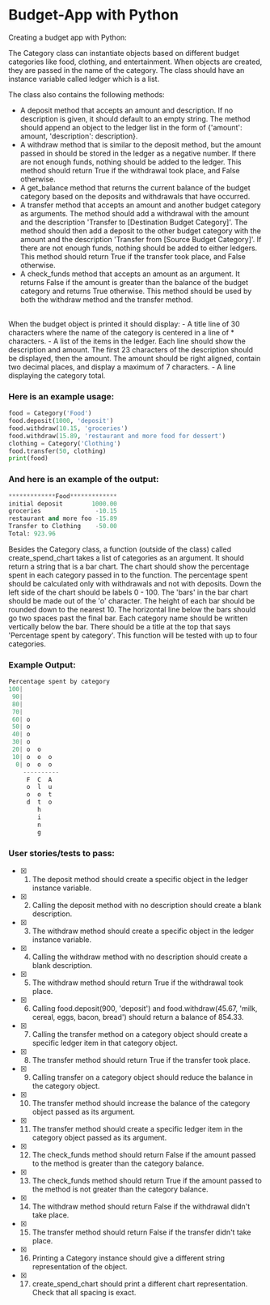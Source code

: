 # Budget-App with Python

Creating a budget app with Python:

The Category class can instantiate objects based on different budget categories like food, clothing, and entertainment. When objects are created, they are passed in the name of the category. The class should have an instance variable called ledger which is a list.

The class also contains the following methods:

- A deposit method that accepts an amount and description. If no description is given, it should default to an empty string. The method should append an object to the ledger list in the form of {'amount': amount, 'description': description}.
- A withdraw method that is similar to the deposit method, but the amount passed in should be stored in the ledger as a negative number. If there are not enough funds, nothing should be added to the ledger. This method should return True if the withdrawal took place, and False otherwise.
- A get_balance method that returns the current balance of the budget category based on the deposits and withdrawals that have occurred.
- A transfer method that accepts an amount and another budget category as arguments. The method should add a withdrawal with the amount and the description 'Transfer to [Destination Budget Category]'. The method should then add a deposit to the other budget category with the amount and the description 'Transfer from [Source Budget Category]'. If there are not enough funds, nothing should be added to either ledgers. This method should return True if the transfer took place, and False otherwise.
- A check_funds method that accepts an amount as an argument. It returns False if the amount is greater than the balance of the budget category and returns True otherwise. This method should be used by both the withdraw method and the transfer method.
<br />
When the budget object is printed it should display:
- A title line of 30 characters where the name of the category is centered in a line of * characters.
- A list of the items in the ledger. Each line should show the description and amount. The first 23 characters of the description should be displayed, then the amount. The amount should be right aligned, contain two decimal places, and display a maximum of 7 characters.
- A line displaying the category total.

### Here is an example usage:

```python
food = Category('Food')
food.deposit(1000, 'deposit')
food.withdraw(10.15, 'groceries')
food.withdraw(15.89, 'restaurant and more food for dessert')
clothing = Category('Clothing')
food.transfer(50, clothing)
print(food)
```

### And here is an example of the output:

```python
*************Food*************
initial deposit        1000.00
groceries               -10.15
restaurant and more foo -15.89
Transfer to Clothing    -50.00
Total: 923.96
```

Besides the Category class, a function (outside of the class) called create_spend_chart takes a list of categories as an argument. It should return a string that is a bar chart.
The chart should show the percentage spent in each category passed in to the function. The percentage spent should be calculated only with withdrawals and not with deposits. Down the left side of the chart should be labels 0 - 100. The 'bars' in the bar chart should be made out of the 'o' character. The height of each bar should be rounded down to the nearest 10. The horizontal line below the bars should go two spaces past the final bar. Each category name should be written vertically below the bar. There should be a title at the top that says 'Percentage spent by category'.
This function will be tested with up to four categories.

### Example Output:

```python
Percentage spent by category
100|          
 90|          
 80|          
 70|          
 60| o        
 50| o        
 40| o        
 30| o        
 20| o  o     
 10| o  o  o  
  0| o  o  o  
    ----------
     F  C  A  
     o  l  u  
     o  o  t  
     d  t  o  
        h     
        i     
        n     
        g
```

### User stories/tests to pass:

- [x] 1. The deposit method should create a specific object in the ledger instance variable.
- [x] 2. Calling the deposit method with no description should create a blank description.
- [x] 3. The withdraw method should create a specific object in the ledger instance variable.
- [x] 4. Calling the withdraw method with no description should create a blank description.
- [x] 5. The withdraw method should return True if the withdrawal took place.
- [x] 6. Calling food.deposit(900, 'deposit') and food.withdraw(45.67, 'milk, cereal, eggs, bacon, bread') should return a balance of 854.33.
- [x] 7. Calling the transfer method on a category object should create a specific ledger item in that category object.
- [x] 8. The transfer method should return True if the transfer took place.
- [x] 9. Calling transfer on a category object should reduce the balance in the category object.
- [x] 10. The transfer method should increase the balance of the category object passed as its argument.
- [x] 11. The transfer method should create a specific ledger item in the category object passed as its argument.
- [x] 12. The check_funds method should return False if the amount passed to the method is greater than the category balance.
- [x] 13. The check_funds method should return True if the amount passed to the method is not greater than the category balance.
- [x] 14. The withdraw method should return False if the withdrawal didn't take place.
- [x] 15. The transfer method should return False if the transfer didn't take place.
- [x] 16. Printing a Category instance should give a different string representation of the object.
- [x] 17. create_spend_chart should print a different chart representation. Check that all spacing is exact.
